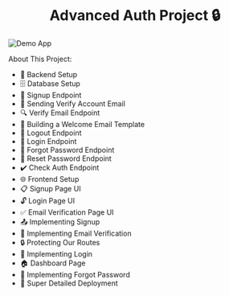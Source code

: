 <h1 align="center">Advanced Auth Project 🔒 </h1>



![Demo App](file:///Users/nikmac/Pictures/Photos%20Library.photoslibrary/private/com.apple.Photos/ExternalEditSessions/AA634889-D44E-4BDF-907C-31472B38BB5E/Image%2017-06-25%20at%209.34%E2%80%AFPM.jpeg)



About This Project:

-   🔧 Backend Setup
-   🗄️ Database Setup
-   🔐 Signup Endpoint
-   📧 Sending Verify Account Email
-   🔍 Verify Email Endpoint
-   📄 Building a Welcome Email Template
-   🚪 Logout Endpoint
-   🔑 Login Endpoint
-   🔄 Forgot Password Endpoint
-   🔁 Reset Password Endpoint
-   ✔️ Check Auth Endpoint
-   🌐 Frontend Setup
-   📋 Signup Page UI
-   🔓 Login Page UI
-   ✅ Email Verification Page UI
-   📤 Implementing Signup
-   📧 Implementing Email Verification
-   🔒 Protecting Our Routes
-   🔑 Implementing Login
-   🏠 Dashboard Page
-   🔄 Implementing Forgot Password
-   🚀 Super Detailed Deployment




